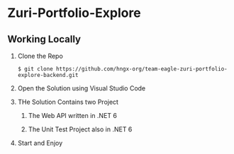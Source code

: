# Zuri-Portfolio-Explore

## Working Locally

1. Clone the Repo
   ```
   $ git clone https://github.com/hngx-org/team-eagle-zuri-portfolio-explore-backend.git
   ```
2. Open the Solution using Visual Studio Code
3. THe Solution Contains two Project 
   1. The Web API written in .NET 6

   2. The Unit Test Project also in .NET 6


4. Start and Enjoy